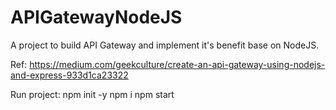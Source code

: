 # APIGatewayNodeJS
A project to build API Gateway and implement it's benefit base on NodeJS.

Ref:
  https://medium.com/geekculture/create-an-api-gateway-using-nodejs-and-express-933d1ca23322

Run project:
  npm init -y
  npm i
  npm start
